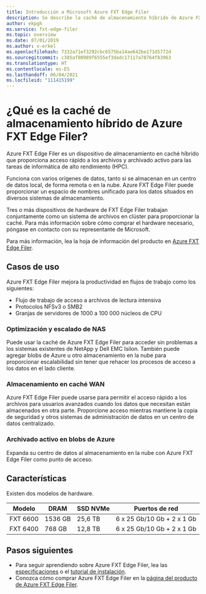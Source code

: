 ```yaml
---
title: Introducción a Microsoft Azure FXT Edge Filer
description: Se describe la caché de almacenamiento híbrido de Azure FXT Edge Filer, una solución de aceleración de archivado y acceso a archivos destinada a la informática de alto rendimiento
author: ekpgh
ms.service: fxt-edge-filer
ms.topic: overview
ms.date: 07/01/2019
ms.author: v-erkel
ms.openlocfilehash: 7332a71ef3292cbc6575ba14ae642be171d5772d
ms.sourcegitcommit: c385af80989f6555ef3dadc17117a78764f83963
ms.translationtype: HT
ms.contentlocale: es-ES
ms.lasthandoff: 06/04/2021
ms.locfileid: "111415199"
---
```

# <a name="what-is-azure-fxt-edge-filer-hybrid-storage-cache"></a>¿Qué es la caché de almacenamiento híbrido de Azure FXT Edge Filer?

Azure FXT Edge Filer es un dispositivo de almacenamiento en caché híbrido que proporciona acceso rápido a los archivos y archivado activo para las tareas de informática de alto rendimiento (HPC).

Funciona con varios orígenes de datos, tanto si se almacenan en un centro de datos local, de forma remota o en la nube. Azure FXT Edge Filer puede proporcionar un espacio de nombres unificado para los datos situados en diversos sistemas de almacenamiento.

Tres o más dispositivos de hardware de FXT Edge Filer trabajan conjuntamente como un sistema de archivos en clúster para proporcionar la caché. Para más información sobre cómo comprar el hardware necesario, póngase en contacto con su representante de Microsoft.

Para más información, lea la hoja de información del producto en [Azure FXT Edge Filer](https://azure.microsoft.com/services/fxt-edge-filer/).

## <a name="use-cases"></a>Casos de uso

Azure FXT Edge Filer mejora la productividad en flujos de trabajo como los siguientes:

* Flujo de trabajo de acceso a archivos de lectura intensiva
* Protocolos NFSv3 o SMB2
* Granjas de servidores de 1000 a 100 000 núcleos de CPU

### <a name="nas-optimization-and-scaling"></a>Optimización y escalado de NAS

Puede usar la caché de Azure FXT Edge Filer para acceder sin problemas a los sistemas existentes de NetApp y Dell EMC Isilon. También puede agregar blobs de Azure u otro almacenamiento en la nube para proporcionar escalabilidad sin tener que rehacer los procesos de acceso a los datos en el lado cliente.

### <a name="wan-caching"></a>Almacenamiento en caché WAN

Azure FXT Edge Filer puede usarse para permitir el acceso rápido a los archivos para usuarios avanzados cuando los datos que necesitan están almacenados en otra parte. Proporcione acceso mientras mantiene la copia de seguridad y otros sistemas de administración de datos en un centro de datos centralizado.

### <a name="active-archive-in-azure-blob"></a>Archivado activo en blobs de Azure

Expanda su centro de datos al almacenamiento en la nube con Azure FXT Edge Filer como punto de acceso.

## <a name="features"></a>Características

Existen dos modelos de hardware.

| Modelo | DRAM | SSD NVMe | Puertos de red |
|-------|------|----------|---------------|
| FXT 6600 | 1536 GB | 25,6 TB | 6 x 25 Gb/10 Gb + 2 x 1 Gb |
| FXT 6400 | 768 GB | 12,8 TB | 6 x 25 Gb/10 Gb + 2 x 1 Gb |

## <a name="next-steps"></a>Pasos siguientes

* Para seguir aprendiendo sobre Azure FXT Edge Filer, lea las [especificaciones](specs.md) o el [tutorial de instalación](install.md).
* Conozca cómo comprar Azure FXT Edge Filer en la [página del producto de Azure FXT Edge Filer](https://azure.microsoft.com/services/fxt-edge-filer/).
